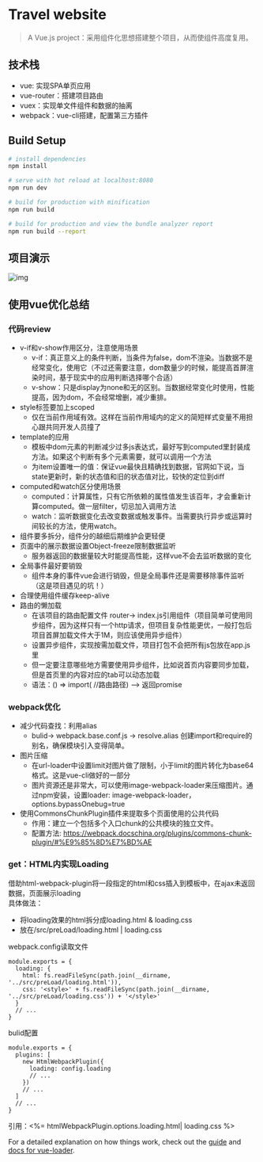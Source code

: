 # Travel website

> A Vue.js project：采用组件化思想搭建整个项目，从而使组件高度复用。
## 技术栈
- vue: 实现SPA单页应用
- vue-router：搭建项目路由
- vuex：实现单文件组件和数据的抽离
- webpack：vue-cli搭建，配置第三方插件

## Build Setup

``` bash
# install dependencies
npm install

# serve with hot reload at localhost:8080
npm run dev

# build for production with minification
npm run build

# build for production and view the bundle analyzer report
npm run build --report
```

## 项目演示
![img](https://ae01.alicdn.com/kf/Uf1fef368269c4914a92487af96852c10u.gif
)

## 使用vue优化总结

### 代码review

- v-if和v-show作用区分，注意使用场景
    - v-if：真正意义上的条件判断，当条件为false，dom不渲染。当数据不是经常变化，使用它（不过还需要注意，dom数量少的时候，能提高首屏渲染时间，基于现实中的应用判断选择哪个合适）
    - v-show：只是display为none和无的区别。当数据经常变化时使用，性能提高，因为dom，不会经常增删，减少重排。
- style标签要加上scoped
    - 仅在当前作用域有效。这样在当前作用域内的定义的简短样式变量不用担心跟共同开发人员撞了
- template的应用
    - 模板中dom元素的判断减少过多js表达式，最好写到computed里封装成方法。如果这个判断有多个元素需要，就可以调用一个方法
    - 为item设置唯一的值：保证vue最快且精确找到数据，官网如下说，当state更新时，新的状态值和旧的状态值对比，较快的定位到diff
- computed和watch区分使用场景
    - computed：计算属性，只有它所依赖的属性值发生该百年，才会重新计算computed。做一层filter，切忌加入调用方法
    - watch：监听数据变化去改变数据或触发事件。当需要执行异步或运算时间较长的方法，使用watch。
- 组件要多拆分，组件分的越细后期维护会更轻便
- 页面中的展示数据设置Object-freeze限制数据监听
    - 服务器返回的数据量较大时能提高性能，这样vue不会去监听数据的变化
- 全局事件最好要销毁
    - 组件本身的事件vue会进行销毁，但是全局事件还是需要移除事件监听（这是项目遇见的坑！）
- 合理使用组件缓存keep-alive
- 路由的懒加载
    - 在该项目的路由配置文件 router-> index.js引用组件（项目简单可使用同步组件，因为这样只有一个http请求，但项目复杂性能更优，一般打包后项目首屏加载文件大于1M，则应该使用异步组件）
    - 设置异步组件，实现按需加载文件，项目打包不会把所有js包放在app.js里
    - 但一定要注意哪些地方需要使用异步组件，比如说首页内容要同步加载，但是首页里的内容对应的tab可以动态加载
    - 语法：() => import( //路由路径) --> 返回promise

### webpack优化

- 减少代码查找：利用alias
    - bulid-> webpack.base.conf.js -> resolve.alias 创建import和require的别名，确保模块引入变得简单。
- 图片压缩
    - 在url-loader中设置limit对图片做了限制，小于limit的图片转化为base64格式。这是vue-cli做好的一部分
    - 图片资源还是非常大，可以使用image-webpack-loader来压缩图片。通过npm安装，设置loader: image-webpack-loader，options.bypassOnebug=true
- 使用CommonsChunkPlugin插件来提取多个页面使用的公共代码
    - 作用：建立一个包括多个入口chunk的公共模块的独立文件。
    - 配置方法: https://webpack.docschina.org/plugins/commons-chunk-plugin/#%E9%85%8D%E7%BD%AE

### get：HTML内实现Loading

借助html-webpack-plugin将一段指定的html和css插入到模板中，在ajax未返回数据，页面展示loading  
具体做法：
- 将loading效果的html拆分成loading.html & loading.css
- 放在/src/preLoad/loading.html | loading.css

webpack.config读取文件
```
module.exports = {
  loading: {
    html: fs.readFileSync(path.join(__dirname, '../src/preLoad/loading.html')),
    css: '<style>' + fs.readFileSync(path.join(__dirname, '../src/preLoad/loading.css')) + '</style>'
  }
  // ...
}
```
bulid配置
```
module.exports = {
  plugins: [
    new HtmlWebpackPlugin({
      loading: config.loading
      // ...
    })
    // ...
  ]
  // ...
}
```
引用：<%= htmlWebpackPlugin.options.loading.html| loading.css %>



For a detailed explanation on how things work, check out the [guide](http://vuejs-templates.github.io/webpack/) and [docs for vue-loader](http://vuejs.github.io/vue-loader).
